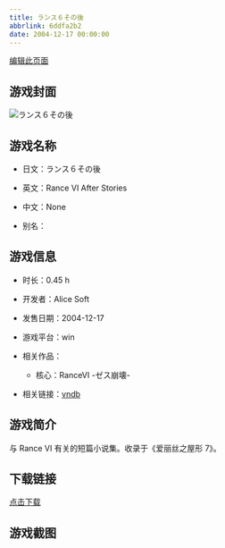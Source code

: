 ```yaml
---
title: ランス６その後
abbrlink: 6ddfa2b2
date: 2004-12-17 00:00:00
---
```

[编辑此页面](https://github.com/ACG-3/ADV3-source/blob/main/source/_posts/games/%E3%83%A9%E3%83%B3%E3%82%B9%EF%BC%96%E3%81%9D%E3%81%AE%E5%BE%8C.md)

## 游戏封面

![ランス６その後](https%3A//pan.timero.xyz/onedrive/img_lib_001/%E3%83%A9%E3%83%B3%E3%82%B9%EF%BC%96%E3%81%9D%E3%81%AE%E5%BE%8C_cover.avif)


## 游戏名称

- 日文：ランス６その後
- 英文：Rance VI After Stories
- 中文：None

- 别名：


## 游戏信息

- 时长：0.45 h
- 开发者：Alice Soft
- 发售日期：2004-12-17
- 游戏平台：win
- 相关作品：
   - 核心：RanceVI -ゼス崩壊-

- 相关链接：[vndb](https://vndb.org/v29842)


## 游戏简介

与 Rance VI 有关的短篇小说集。收录于《爱丽丝之屋形 7》。


## 下载链接

[点击下载](https://pan.timero.xyz/onedrive/adv_lib_001/%E3%83%A9%E3%83%B3%E3%82%B9%EF%BC%96%E3%81%9D%E3%81%AE%E5%BE%8C)


## 游戏截图


